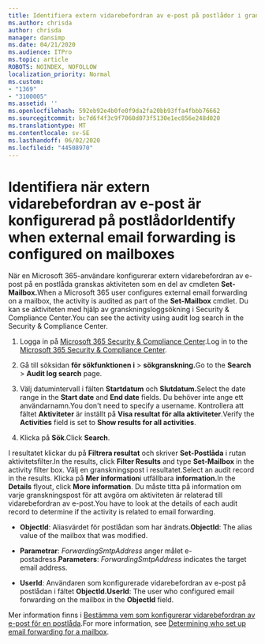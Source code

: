 ```yaml
---
title: Identifiera extern vidarebefordran av e-post på postlådor i granskningsloggar
ms.author: chrisda
author: chrisda
manager: dansimp
ms.date: 04/21/2020
ms.audience: ITPro
ms.topic: article
ROBOTS: NOINDEX, NOFOLLOW
localization_priority: Normal
ms.custom:
- "1369"
- "3100005"
ms.assetid: ''
ms.openlocfilehash: 592eb92e4b0fe0f9da2fa20bb93ffa4fbbb76662
ms.sourcegitcommit: bc7d6f4f3c9f7060d073f5130e1ec856e248d020
ms.translationtype: MT
ms.contentlocale: sv-SE
ms.lasthandoff: 06/02/2020
ms.locfileid: "44508970"
---
```

# <a name="identify-when-external-email-forwarding-is-configured-on-mailboxes"></a><span data-ttu-id="a9a16-102">Identifiera när extern vidarebefordran av e-post är konfigurerad på postlådor</span><span class="sxs-lookup"><span data-stu-id="a9a16-102">Identify when external email forwarding is configured on mailboxes</span></span>

<span data-ttu-id="a9a16-103">När en Microsoft 365-användare konfigurerar extern vidarebefordran av e-post på en postlåda granskas aktiviteten som en del av cmdleten **Set-Mailbox.**</span><span class="sxs-lookup"><span data-stu-id="a9a16-103">When a Microsoft 365 user configures external email forwarding on a mailbox, the activity is audited as part of the **Set-Mailbox** cmdlet.</span></span> <span data-ttu-id="a9a16-104">Du kan se aktiviteten med hjälp av granskningsloggsökning i Security & Compliance Center.</span><span class="sxs-lookup"><span data-stu-id="a9a16-104">You can see the activity using audit log search in the Security & Compliance Center.</span></span>

1. <span data-ttu-id="a9a16-105">Logga in på [Microsoft 365 Security & Compliance Center](https://protection.office.com/).</span><span class="sxs-lookup"><span data-stu-id="a9a16-105">Log in to the [Microsoft 365 Security & Compliance Center](https://protection.office.com/).</span></span>

2. <span data-ttu-id="a9a16-106">Gå till söksidan **för sökfunktionen i**  >  **sökgranskning.**</span><span class="sxs-lookup"><span data-stu-id="a9a16-106">Go to the **Search** > **Audit log search** page.</span></span>

3. <span data-ttu-id="a9a16-107">Välj datumintervall i fälten **Startdatum** och **Slutdatum.**</span><span class="sxs-lookup"><span data-stu-id="a9a16-107">Select the date range in the **Start date** and **End date** fields.</span></span> <span data-ttu-id="a9a16-108">Du behöver inte ange ett användarnamn.</span><span class="sxs-lookup"><span data-stu-id="a9a16-108">You don't need to specify a username.</span></span> <span data-ttu-id="a9a16-109">Kontrollera att fältet **Aktiviteter** är inställt på **Visa resultat för alla aktiviteter**.</span><span class="sxs-lookup"><span data-stu-id="a9a16-109">Verify the **Activities** field is set to **Show results for all activities**.</span></span>

4. <span data-ttu-id="a9a16-110">Klicka på **Sök**.</span><span class="sxs-lookup"><span data-stu-id="a9a16-110">Click **Search**.</span></span>

<span data-ttu-id="a9a16-111">I resultatet klickar du på **Filtrera resultat** och skriver **Set-Postlåda** i rutan aktivitetsfilter.</span><span class="sxs-lookup"><span data-stu-id="a9a16-111">In the results, click **Filter Results** and type **Set-Mailbox** in the activity filter box.</span></span> <span data-ttu-id="a9a16-112">Välj en granskningspost i resultatet.</span><span class="sxs-lookup"><span data-stu-id="a9a16-112">Select an audit record in the results.</span></span> <span data-ttu-id="a9a16-113">Klicka på **Mer information**i utfällbara **information.**</span><span class="sxs-lookup"><span data-stu-id="a9a16-113">In the **Details** flyout, click **More information**.</span></span> <span data-ttu-id="a9a16-114">Du måste titta på information om varje granskningspost för att avgöra om aktiviteten är relaterad till vidarebefordran av e-post.</span><span class="sxs-lookup"><span data-stu-id="a9a16-114">You have to look at the details of each audit record to determine if the activity is related to email forwarding.</span></span>

- <span data-ttu-id="a9a16-115">**ObjectId**: Aliasvärdet för postlådan som har ändrats.</span><span class="sxs-lookup"><span data-stu-id="a9a16-115">**ObjectId**: The alias value of the mailbox that was modified.</span></span>

- <span data-ttu-id="a9a16-116">**Parametrar**: _ForwardingSmtpAddress_ anger målet e-postadress.</span><span class="sxs-lookup"><span data-stu-id="a9a16-116">**Parameters**: _ForwardingSmtpAddress_ indicates the target email address.</span></span>

- <span data-ttu-id="a9a16-117">**UserId**: Användaren som konfigurerade vidarebefordran av e-post på postlådan i fältet **ObjectId.**</span><span class="sxs-lookup"><span data-stu-id="a9a16-117">**UserId**: The user who configured email forwarding on the mailbox in the **ObjectId** field.</span></span>

<span data-ttu-id="a9a16-118">Mer information finns i [Bestämma vem som konfigurerar vidarebefordran av e-post för en postlåda](https://docs.microsoft.com/microsoft-365/compliance/auditing-troubleshooting-scenarios#determine-who-set-up-email-forwarding-for-a-mailbox).</span><span class="sxs-lookup"><span data-stu-id="a9a16-118">For more information, see [Determining who set up email forwarding for a mailbox](https://docs.microsoft.com/microsoft-365/compliance/auditing-troubleshooting-scenarios#determine-who-set-up-email-forwarding-for-a-mailbox).</span></span>

